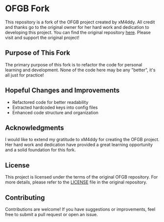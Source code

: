 # OFGB Fork

This repository is a fork of the OFGB project created by xM4ddy. All credit and thanks go to the original owner for her hard work and dedication to developing this project. You can find the original repository [here](https://github.com/xM4ddy/OFGB). Please visit and support the original project!

## Purpose of This Fork

The primary purpose of this fork is to refactor the code for personal learning and development. None of the code here may be any "better", it's all just for practice!

## Hopeful Changes and Improvements

- Refactored code for better readability
- Extracted hardcoded keys into config files
- Enhanced code structure and organization

## Acknowledgments

I would like to extend my gratitude to xM4ddy for creating the OFGB project. Her hard work and dedication have provided a great learning opportunity and a solid foundation for this fork.

## License

This project is licensed under the terms of the original OFGB repository. For more details, please refer to the [LICENSE](LICENSE) file in the original repository.

## Contributing

Contributions are welcome! If you have suggestions or improvements, feel free to submit a pull request or open an issue.
